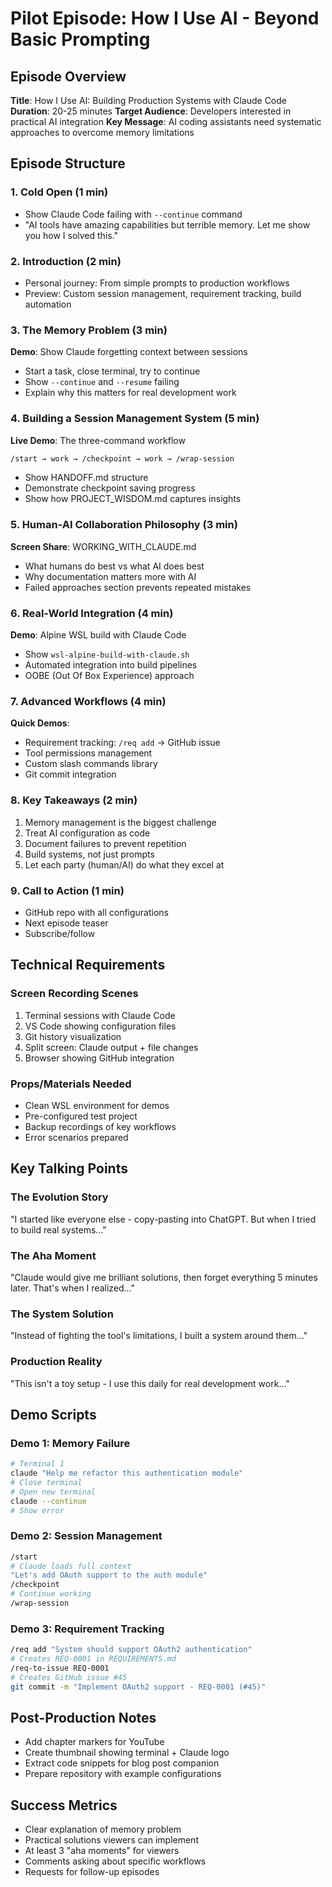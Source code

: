 # Pilot Episode: How I Use AI - Beyond Basic Prompting

## Episode Overview
**Title**: How I Use AI: Building Production Systems with Claude Code
**Duration**: 20-25 minutes
**Target Audience**: Developers interested in practical AI integration
**Key Message**: AI coding assistants need systematic approaches to overcome memory limitations

## Episode Structure

### 1. Cold Open (1 min)
- Show Claude Code failing with `--continue` command
- "AI tools have amazing capabilities but terrible memory. Let me show you how I solved this."

### 2. Introduction (2 min)
- Personal journey: From simple prompts to production workflows
- Preview: Custom session management, requirement tracking, build automation

### 3. The Memory Problem (3 min)
**Demo**: Show Claude forgetting context between sessions
- Start a task, close terminal, try to continue
- Show `--continue` and `--resume` failing
- Explain why this matters for real development work

### 4. Building a Session Management System (5 min)
**Live Demo**: The three-command workflow
```bash
/start → work → /checkpoint → work → /wrap-session
```
- Show HANDOFF.md structure
- Demonstrate checkpoint saving progress
- Show how PROJECT_WISDOM.md captures insights

### 5. Human-AI Collaboration Philosophy (3 min)
**Screen Share**: WORKING_WITH_CLAUDE.md
- What humans do best vs what AI does best
- Why documentation matters more with AI
- Failed approaches section prevents repeated mistakes

### 6. Real-World Integration (4 min)
**Demo**: Alpine WSL build with Claude Code
- Show `wsl-alpine-build-with-claude.sh`
- Automated integration into build pipelines
- OOBE (Out Of Box Experience) approach

### 7. Advanced Workflows (4 min)
**Quick Demos**:
- Requirement tracking: `/req add` → GitHub issue
- Tool permissions management
- Custom slash commands library
- Git commit integration

### 8. Key Takeaways (2 min)
1. Memory management is the biggest challenge
2. Treat AI configuration as code
3. Document failures to prevent repetition
4. Build systems, not just prompts
5. Let each party (human/AI) do what they excel at

### 9. Call to Action (1 min)
- GitHub repo with all configurations
- Next episode teaser
- Subscribe/follow

## Technical Requirements

### Screen Recording Scenes
1. Terminal sessions with Claude Code
2. VS Code showing configuration files
3. Git history visualization
4. Split screen: Claude output + file changes
5. Browser showing GitHub integration

### Props/Materials Needed
- Clean WSL environment for demos
- Pre-configured test project
- Backup recordings of key workflows
- Error scenarios prepared

## Key Talking Points

### The Evolution Story
"I started like everyone else - copy-pasting into ChatGPT. But when I tried to build real systems..."

### The Aha Moment
"Claude would give me brilliant solutions, then forget everything 5 minutes later. That's when I realized..."

### The System Solution
"Instead of fighting the tool's limitations, I built a system around them..."

### Production Reality
"This isn't a toy setup - I use this daily for real development work..."

## Demo Scripts

### Demo 1: Memory Failure
```bash
# Terminal 1
claude "Help me refactor this authentication module"
# Close terminal
# Open new terminal
claude --continue
# Show error
```

### Demo 2: Session Management
```bash
/start
# Claude loads full context
"Let's add OAuth support to the auth module"
/checkpoint
# Continue working
/wrap-session
```

### Demo 3: Requirement Tracking
```bash
/req add "System should support OAuth2 authentication"
# Creates REQ-0001 in REQUIREMENTS.md
/req-to-issue REQ-0001
# Creates GitHub issue #45
git commit -m "Implement OAuth2 support - REQ-0001 (#45)"
```

## Post-Production Notes
- Add chapter markers for YouTube
- Create thumbnail showing terminal + Claude logo
- Extract code snippets for blog post companion
- Prepare repository with example configurations

## Success Metrics
- Clear explanation of memory problem
- Practical solutions viewers can implement
- At least 3 "aha moments" for viewers
- Comments asking about specific workflows
- Requests for follow-up episodes